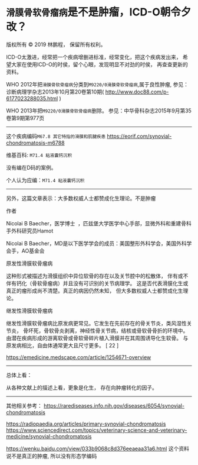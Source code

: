 # `滑膜骨软骨瘤病`是不是肿瘤，ICD-O朝令夕改？

版权所有 © 2019 林鹏程， 保留所有权利。

ICD-O太激进，经常把一个疾病增删进标准，经常变化，把这个疾病发出来，
希望大家在使用ICD-O的时侯，留个心眼，发现明显不对劲的时侯，
再查查更新的资料。

WHO 2012年把`滑膜骨软骨瘤病`分类到`M9220/0滑膜骨软骨瘤病`,属于良性肿瘤, 
参见：诊断病理学杂志2013年10月第20卷第10期( http://www.doc88.com/p-6177023288035.html )

WHO 2013年把`M9220/0滑膜骨软骨瘤病`删除。
参见：中华骨科杂志2015年9月第35卷第9期第977页

---------------

这个疾病编码`M67.8 其它特指的滑膜和肌腱疾患`
https://eorif.com/synovial-chondromatosis-m6788

维基百科: `M71.4 粘液囊钙沉积` 

没有编在D码的案例。

个人认为应编：`M71.4 粘液囊钙沉积` 

------------

另外，这篇文章表示：大多数权威人士都赞成化生理论。不是肿瘤

作者

Nicolai B Baecher，医学博士  ，匹兹堡大学医学中心手部，显微外科和重建骨科手外科研究员Hamot 

Nicolai B Baecher，MD是以下医学学会的成员：美国整形外科学会，美国外科学会手，AO基金会

原发性滑膜软骨瘤病

这种形式被描述为滑膜组织中异位软骨的存在以及关节腔中的松散体，
伴有或不伴有钙化（骨软骨瘤病）并且没有可识别的关节病理学。
这是否代表滑膜化生或真正的瘤形成尚不清楚。真正的病因仍然未知，
但大多数权威人士都赞成化生理论。

继发性滑膜软骨瘤病

继发性滑膜软骨瘤病比原发病更常见。它发生在先前存在的骨关节炎，类风湿性关节炎，
骨坏死，骨软骨炎剥离，神经性骨关节病，结核或骨软骨骨折的环境中。
由潜在疾病形成的游离软骨或骨软骨碎片植入滑膜并在其周围诱导化生软骨。
与原发病相比，自由体通常更大且尺寸更多。 [ 22 ]

https://emedicine.medscape.com/article/1254671-overview

---------------

总体上看：

从各种文献上的描述上看，更象是化生， 存在向肿瘤转化的因子。

--------------

其他相关参考：
https://rarediseases.info.nih.gov/diseases/6054/synovial-chondromatosis

https://radiopaedia.org/articles/primary-synovial-chondromatosis
https://www.sciencedirect.com/topics/veterinary-science-and-veterinary-medicine/synovial-chondromatosis

https://wenku.baidu.com/view/033b9068c8d376eeaeaa31a6.html
这个资料说不是真正的肿瘤, 所以没有形态学编码
